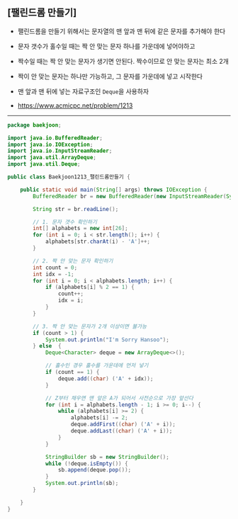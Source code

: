 ## [팰린드롬 만들기]



- 팰린드롬을 만들기 위해서는 문자열의 맨 앞과 맨 뒤에 같은 문자를 추가해야 한다
- 문자 갯수가 홀수일 때는 짝 안 맞는 문자 하나를 가운데에 넣어야하고
- 짝수일 때는 짝 안 맞는 문자가 생기면 안된다. 짝수이므로 안 맞는 문자는 최소 2개
- 짝이 안 맞는 문자는 하나만 가능하고, 그 문자를 가운데에 넣고 시작한다
- 맨 앞과 맨 뒤에 넣는 자료구조인 `Deque`을 사용하자

- https://www.acmicpc.net/problem/1213



---



```java
package baekjoon;

import java.io.BufferedReader;
import java.io.IOException;
import java.io.InputStreamReader;
import java.util.ArrayDeque;
import java.util.Deque;

public class Baekjoon1213_팰린드롬만들기 {

    public static void main(String[] args) throws IOException {
        BufferedReader br = new BufferedReader(new InputStreamReader(System.in));

        String str = br.readLine();

        // 1. 문자 갯수 확인하기
        int[] alphabets = new int[26];
        for (int i = 0; i < str.length(); i++) {
            alphabets[str.charAt(i) - 'A']++;
        }

        // 2. 짝 안 맞는 문자 확인하기
        int count = 0;
        int idx = -1;
        for (int i = 0; i < alphabets.length; i++) {
            if (alphabets[i] % 2 == 1) {
                count++;
                idx = i;
            }
        }

        // 3. 짝 안 맞는 문자가 2개 이상이면 불가능
        if (count > 1) {
            System.out.println("I'm Sorry Hansoo");
        } else  {
            Deque<Character> deque = new ArrayDeque<>();

            // 홀수인 경우 홀수를 가운데에 먼저 넣기
            if (count == 1) {
                deque.add((char) ('A' + idx));
            }

            // Z부터 채우면 맨 앞은 A가 되어서 사전순으로 가장 앞선다
            for (int i = alphabets.length - 1; i >= 0; i--) {
                while (alphabets[i] >= 2) {
                    alphabets[i] -= 2;
                    deque.addFirst((char) ('A' + i));
                    deque.addLast((char) ('A' + i));
                }
            }

            StringBuilder sb = new StringBuilder();
            while (!deque.isEmpty()) {
                sb.append(deque.pop());
            }
            System.out.println(sb);
        }

    }
}

```

